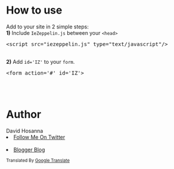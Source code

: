 <h1>How to use</h1>
Add to your site in 2 simple steps:
<br/>
<b>1)</b> Include <code>IeZeppelin.js</code> between your <code>&lt;head&gt;</code>
<pre>&lt;script src=&quot;iezeppelin.js&quot; type=&quot;text/javascript&quot;/&gt;</pre>
<br/>
<b>2)</b> Add <code>id='IZ'</code> to your <code>form</code>.
<pre>&lt;form action='#' id='IZ'&gt;</pre>
<br/><br/>
<h1>Author</h1>
David Hosanna <br/>
<li><a href='http://www.twitter.com/ChianardieH'>Follow Me On Twitter</a></li><br/>
<li><a href='http://bizz-drean.blogspot.com'>Blogger Blog</a></li>

<small>Translated By <a href='http://translate.google.com'>Google Translate</a></small>
